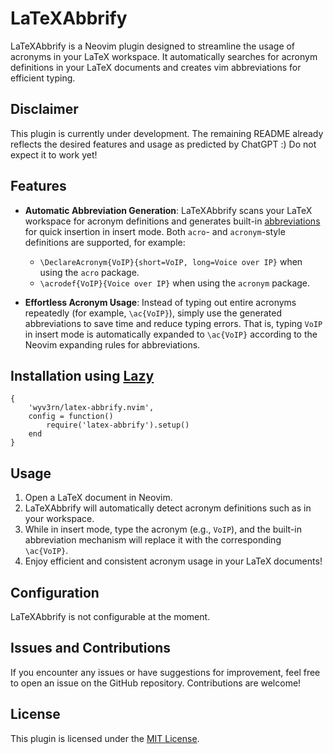 # LaTeXAbbrify

LaTeXAbbrify is a Neovim plugin designed to streamline the usage of acronyms in your LaTeX workspace.
It automatically searches for acronym definitions in your LaTeX documents and creates vim abbreviations for efficient typing.

## Disclaimer

This plugin is currently under development.
The remaining README already reflects the desired features and usage as predicted by ChatGPT :)
Do not expect it to work yet!

## Features

- **Automatic Abbreviation Generation**:
LaTeXAbbrify scans your LaTeX workspace for acronym definitions and generates built-in [abbreviations](https://neovim.io/doc/user/map.html#abbreviation) for quick insertion in insert mode.
Both `acro`- and `acronym`-style definitions are supported, for example:

    - `\DeclareAcronym{VoIP}{short=VoIP, long=Voice over IP}` when using the `acro` package.
    - `\acrodef{VoIP}{Voice over IP}` when using the `acronym` package.

- **Effortless Acronym Usage**:
Instead of typing out entire acronyms repeatedly (for example, `\ac{VoIP}`), simply use the generated abbreviations to save time and reduce typing errors.
That is, typing `VoIP` in insert mode is automatically expanded to `\ac{VoIP}` according to the Neovim expanding rules for abbreviations.

## Installation using [Lazy](https://github.com/folke/lazy.nvim)

```vim
{
    'wyv3rn/latex-abbrify.nvim',
    config = function()
        require('latex-abbrify').setup()
    end
}
```

## Usage

1. Open a LaTeX document in Neovim.
2. LaTeXAbbrify will automatically detect acronym definitions such as in your workspace.
3. While in insert mode, type the acronym (e.g., `VoIP`), and the built-in abbreviation mechanism will replace it with the corresponding `\ac{VoIP}`.
4. Enjoy efficient and consistent acronym usage in your LaTeX documents!

## Configuration

LaTeXAbbrify is not configurable at the moment.

## Issues and Contributions

If you encounter any issues or have suggestions for improvement, feel free to open an issue on the GitHub repository.
Contributions are welcome!

## License

This plugin is licensed under the [MIT License](https://opensource.org/licenses/MIT).
